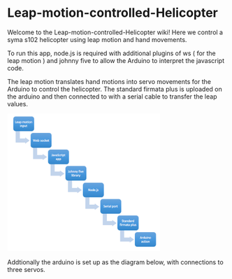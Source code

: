 # Leap-motion-controlled-Helicopter

Welcome to the Leap-motion-controlled-Helicopter wiki! Here we control a syma s102 helicopter using leap motion and hand movements. 

To run this app, node.js is required with additional plugins of ws ( for the leap motion ) and johnny five to allow the Arduino to interpret the javascript code. 

The leap motion translates hand motions into servo movements for the Arduino to control the helicopter.  The standard firmata plus is uploaded on the arduino and then connected to with a serial cable to transfer the leap values. 


<img src="layout.png" width="350"/>

Addtionally the arduino is set up as the diagram below, with connections to three servos.
